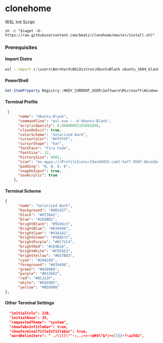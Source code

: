 # clonehome
WSL Init Script

`sh -c "$(wget -O- https://raw.githubusercontent.com/bmatz/clonehome/master/install.sh)"`

### Prerequisites

#### Import Distro
```cmd
wsl --import c:\users\Bernhard\WSLDistros\UbuntuBlank ubuntu_1804_blank
```

#### PowerShell

```PowerShell
Get-ItemProperty Registry::HKEY_CURRENT_USER\Software\Microsoft\Windows\CurrentVersion\Lxss\*\ DistributionName | Where-Object -Property DistributionName -eq Ubuntu-Blank | Set-ItemProperty -Name DefaultUid -Value 1000
```

#### Terminal Profile
```json
 {
      "name": "Ubuntu-Blank",
      "commandline": "wsl.exe ~ -d Ubuntu-Blank",
      "acrylicOpacity": 0.80000001192092896,
      "closeOnExit": true,
      "colorScheme": "Solarized Dark",
      "cursorColor": "#FFFFFF",
      "cursorShape": "bar",
      "fontFace": "Fira Code",
      "fontSize": 12,
      "historySize": 9001,
      "icon": "ms-appx:///ProfileIcons/{9acb9455-ca41-5af7-950f-6bca1bc9722f}.png",
      "padding": "0, 0, 0, 0",
      "snapOnInput": true,
      "useAcrylic": true
    },
```

#### Terminal Scheme
```json
{
      "name": "Solarized Dark",
      "background": "#001d27",
      "black": "#073642",
      "blue": "#268BD2",
      "brightBlack": "#91b6c3",
      "brightBlue": "#839496",
      "brightCyan": "#93A1A1",
      "brightGreen": "#586E75",
      "brightPurple": "#6C71C4",
      "brightRed": "#CB4B16",
      "brightWhite": "#FDF6E3",
      "brightYellow": "#657B83",
      "cyan": "#2AA198",
      "foreground": "#839496",
      "green": "#859900",
      "purple": "#D33682",
      "red": "#DC322F",
      "white": "#EEE8D5",
      "yellow": "#B58900"
},
```

#### Other Terminal Settings
```json
  "initialCols": 120,
  "initialRows": 35,
  "requestedTheme": "system",
  "showTabsInTitlebar": true,
  "showTerminalTitleInTitlebar": true,
  "wordDelimiters": " ./\\()\"'-:,.;<>~!@#$%^&*|+=[]{}~?\u2502",
```
